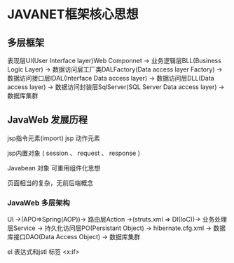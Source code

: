 # JAVANET框架核心思想

## 多层框架

表现层UI(User Interface layer)Web Componnet -> 业务逻辑层BLL(Business Logic Layer) -> 数据访问层工厂类DALFactory(Data access layer Factory) -> 数据访问接口层IDAL(Interface Data access layer)  -> 数据访问层DLL(Data access layer) -> 数据访问封装层SqlServer(SQL Server Data access layer) -> 数据库集群

## JavaWeb 发展历程

jsp指令元素(import) jsp 动作元素

jsp内置对象 ( session 、 request 、 response )

Javabean 对象 可重用组件化思想

页面相当的复杂，无前后端概念

### JavaWeb 多层架构

UI ->(APO=>Spring(AOP))-> 路由层Action ->(struts.xml => DI(IoC))-> 业务处理层Service -> 持久化访问层PO(Persistant Object) -> hibernate.cfg.xml -> 数据库接口DAO(Data Access Object) -> 数据库集群

el 表达式和jstl 标签 <x:if>